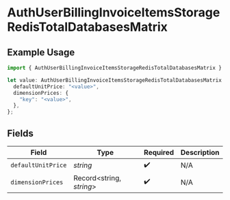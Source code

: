 # AuthUserBillingInvoiceItemsStorageRedisTotalDatabasesMatrix

## Example Usage

```typescript
import { AuthUserBillingInvoiceItemsStorageRedisTotalDatabasesMatrix } from "@vercel/sdk/models/components";

let value: AuthUserBillingInvoiceItemsStorageRedisTotalDatabasesMatrix = {
  defaultUnitPrice: "<value>",
  dimensionPrices: {
    "key": "<value>",
  },
};
```

## Fields

| Field                    | Type                     | Required                 | Description              |
| ------------------------ | ------------------------ | ------------------------ | ------------------------ |
| `defaultUnitPrice`       | *string*                 | :heavy_check_mark:       | N/A                      |
| `dimensionPrices`        | Record<string, *string*> | :heavy_check_mark:       | N/A                      |